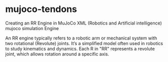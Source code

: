 # mujoco-tendons
Creating an RR Engine in MuJoCo XML (Robotics and Artificial intelligence)  mujoco simulation  Engine

An RR engine typically refers to a robotic arm or mechanical system with two rotational (Revolute) joints. It’s a simplified model often used in robotics to study kinematics and dynamics. Each R in "RR" represents a revolute joint, which allows rotation around a specific axis.



